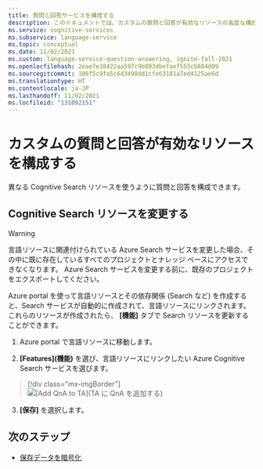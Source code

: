 ```yaml
---
title: 質問と回答サービスを構成する
description: このドキュメントでは、カスタムの質問と回答が有効なリソースの高度な構成について説明します。
ms.service: cognitive-services
ms.subservice: language-service
ms.topic: conceptual
ms.date: 11/02/2021
ms.custom: language-service-question-answering, ignite-fall-2021
ms.openlocfilehash: 2eae7e38422aa597c9b093dbefaef553cb084d09
ms.sourcegitcommit: 106f5c9fa5c6d3498dd1cfe63181a7ed4125ae6d
ms.translationtype: HT
ms.contentlocale: ja-JP
ms.lasthandoff: 11/02/2021
ms.locfileid: "131092151"
---
```

# <a name="configure-custom-question-answering-enabled-resources"></a>カスタムの質問と回答が有効なリソースを構成する

異なる Cognitive Search リソースを使うように質問と回答を構成できます。

## <a name="change-cognitive-search-resource"></a>Cognitive Search リソースを変更する

> [!WARNING]
> 言語リソースに関連付けられている Azure Search サービスを変更した場合、その中に既に存在しているすべてのプロジェクトとナレッジ ベースにアクセスできなくなります。 Azure Search サービスを変更する前に、既存のプロジェクトをエクスポートしてください。

Azure portal を使って言語リソースとその依存関係 (Search など) を作成すると、Search サービスが自動的に作成されて、言語リソースにリンクされます。 これらのリソースが作成されたら、 **[機能]** タブで Search リソースを更新することができます。

1.  Azure portal で言語リソースに移動します。

2.  **[Features]\(機能\)** を選び、言語リソースにリンクしたい Azure Cognitive Search サービスを選びます。

> [!div class="mx-imgBorder"]
> ![[Add QnA to TA]\(TA に QnA を追加する\)](../media/configure-resources/update-custom-feature.png)

3.  <bpt id="p1">**</bpt>[保存]<ept id="p1">**</ept> を選択します。

## <a name="next-steps"></a>次のステップ

* [保存データを暗号化](./encrypt-data-at-rest.md)
